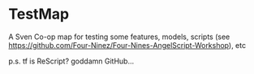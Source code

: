 # TestMap
A Sven Co-op map for testing some features, models, scripts (see https://github.com/Four-Ninez/Four-Nines-AngelScript-Workshop), etc

p.s. tf is ReScript? goddamn GitHub...
